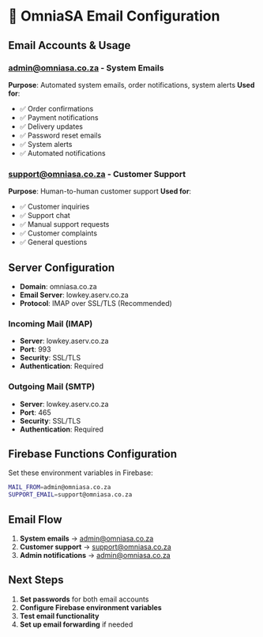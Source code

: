 # 📧 OmniaSA Email Configuration

## Email Accounts & Usage

### **admin@omniasa.co.za** - System Emails
**Purpose**: Automated system emails, order notifications, system alerts
**Used for**:
- ✅ Order confirmations
- ✅ Payment notifications  
- ✅ Delivery updates
- ✅ Password reset emails
- ✅ System alerts
- ✅ Automated notifications

### **support@omniasa.co.za** - Customer Support
**Purpose**: Human-to-human customer support
**Used for**:
- ✅ Customer inquiries
- ✅ Support chat
- ✅ Manual support requests
- ✅ Customer complaints
- ✅ General questions

## Server Configuration
- **Domain**: omniasa.co.za
- **Email Server**: lowkey.aserv.co.za
- **Protocol**: IMAP over SSL/TLS (Recommended)

### Incoming Mail (IMAP)
- **Server**: lowkey.aserv.co.za
- **Port**: 993
- **Security**: SSL/TLS
- **Authentication**: Required

### Outgoing Mail (SMTP)
- **Server**: lowkey.aserv.co.za
- **Port**: 465
- **Security**: SSL/TLS
- **Authentication**: Required

## Firebase Functions Configuration
Set these environment variables in Firebase:
```bash
MAIL_FROM=admin@omniasa.co.za
SUPPORT_EMAIL=support@omniasa.co.za
```

## Email Flow
1. **System emails** → admin@omniasa.co.za
2. **Customer support** → support@omniasa.co.za
3. **Admin notifications** → admin@omniasa.co.za

## Next Steps
1. **Set passwords** for both email accounts
2. **Configure Firebase environment variables**
3. **Test email functionality**
4. **Set up email forwarding** if needed
